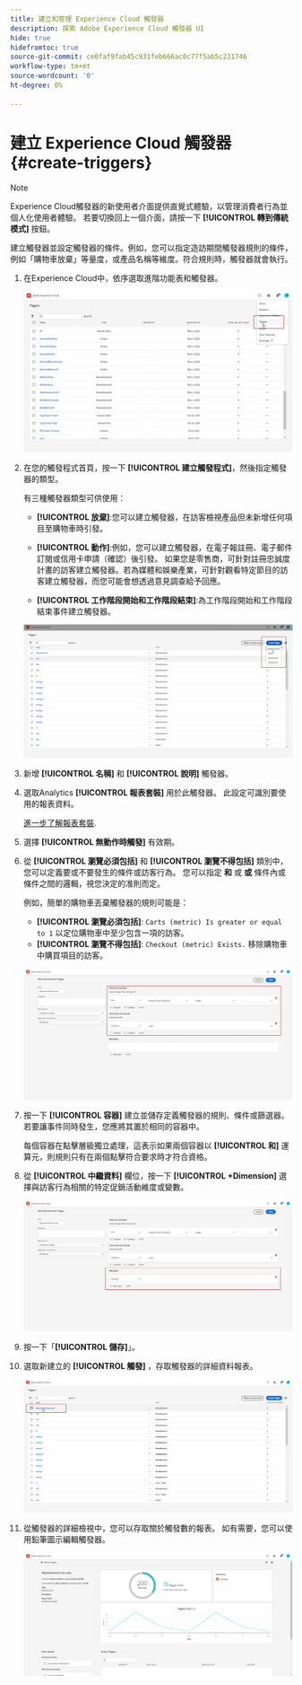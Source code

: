```yaml
---
title: 建立和管理 Experience Cloud 觸發器
description: 探索 Adobe Experience Cloud 觸發器 UI
hide: true
hidefromtoc: true
source-git-commit: ce0faf9fab45c931feb666ac0c77f5ab5c231746
workflow-type: tm+mt
source-wordcount: '0'
ht-degree: 0%

---
```


# 建立 Experience Cloud 觸發器 {#create-triggers}

>[!NOTE]
>
> Experience Cloud觸發器的新使用者介面提供直覺式體驗，以管理消費者行為並個人化使用者體驗。 若要切換回上一個介面，請按一下 **[!UICONTROL 轉到傳統模式]** 按鈕。

建立觸發器並設定觸發器的條件。例如，您可以指定造訪期間觸發器規則的條件，例如「購物車放棄」等量度，或產品名稱等維度。符合規則時，觸發器就會執行。

1. 在Experience Cloud中，依序選取進階功能表和觸發器。

   ![](assets/triggers_7.png)

1. 在您的觸發程式首頁，按一下 **[!UICONTROL 建立觸發程式]**，然後指定觸發器的類型。

   有三種觸發器類型可供使用：

   * **[!UICONTROL 放棄]**:您可以建立觸發器，在訪客檢視產品但未新增任何項目至購物車時引發。

   * **[!UICONTROL 動作]**:例如，您可以建立觸發器，在電子報註冊、電子郵件訂閱或信用卡申請（確認）後引發。 如果您是零售商，可針對註冊忠誠度計畫的訪客建立觸發器。若為媒體和娛樂產業，可針對觀看特定節目的訪客建立觸發器，而您可能會想透過意見調查給予回應。

   * **[!UICONTROL 工作階段開始和工作階段結束]**:為工作階段開始和工作階段結束事件建立觸發器。

   ![](assets/triggers_1.png)

1. 新增 **[!UICONTROL 名稱]** 和 **[!UICONTROL 說明]** 觸發器。

1. 選取Analytics **[!UICONTROL 報表套裝]** 用於此觸發器。 此設定可識別要使用的報表資料。

   [進一步了解報表套裝](https://experienceleague.adobe.com/docs/analytics/admin/admin-tools/manage-report-suites/c-new-report-suite/t-create-a-report-suite.html).

1. 選擇 **[!UICONTROL 無動作時觸發]** 有效期。

1. 從 **[!UICONTROL 瀏覽必須包括]** 和 **[!UICONTROL 瀏覽不得包括]** 類別中，您可以定義要或不要發生的條件或訪客行為。 您可以指定 **和** 或 **或** 條件內或條件之間的邏輯，視您決定的准則而定。

   例如，簡單的購物車丟棄觸發器的規則可能是：

   * **[!UICONTROL 瀏覽必須包括]**: `Carts (metric) Is greater or equal to 1` 以定位購物車中至少包含一項的訪客。
   * **[!UICONTROL 瀏覽不得包括]**: `Checkout (metric) Exists.` 移除購物車中購買項目的訪客。

   ![](assets/triggers_2.png)

1. 按一下 **[!UICONTROL 容器]** 建立並儲存定義觸發器的規則、條件或篩選器。 若要讓事件同時發生，您應將其置於相同的容器中。

   每個容器在點擊層級獨立處理，這表示如果兩個容器以 **[!UICONTROL 和]** 運算元，則規則只有在兩個點擊符合要求時才符合資格。

1. 從 **[!UICONTROL 中繼資料]** 欄位，按一下 **[!UICONTROL +Dimension]** 選擇與訪客行為相關的特定促銷活動維度或變數。

   ![](assets/triggers_3.png)

1. 按一下「**[!UICONTROL 儲存]**」。

1. 選取新建立的 **[!UICONTROL 觸發]** ，存取觸發器的詳細資料報表。

   ![](assets/triggers_4.png)

1. 從觸發器的詳細檢視中，您可以存取關於觸發數的報表。 如有需要，您可以使用鉛筆圖示編輯觸發器。

   ![](assets/triggers_5.png)
